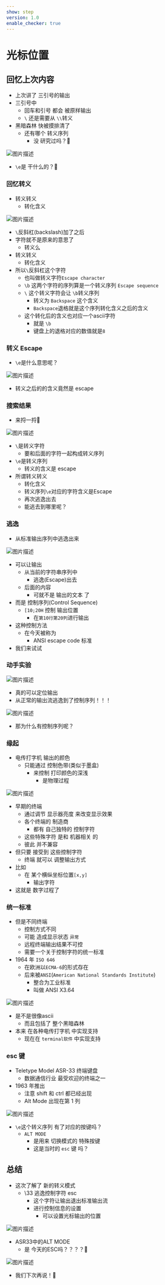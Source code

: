 ```yaml
---
show: step
version: 1.0
enable_checker: true
---
```


# 光标位置

## 回忆上次内容

- 上次讲了 三引号的输出
- 三引号中
	- 回车和引号 都会 被原样输出
	- `\` 还是需要从 `\\`转义
- 黑暗森林 快被摸排清了
	- 还有哪个 转义序列
		- 没 研究过吗？🤔

![图片描述](https://doc.shiyanlou.com/courses/uid1190679-20210224-1614173286539)

- `\e`是 干什么的？🤔

### 回忆转义

- 转义转义 
	- 转化含义

![图片描述](https://doc.shiyanlou.com/courses/uid1190679-20210224-1614157679393)

- `\`反斜杠(backslash)加了之后
- 字符就不是原来的意思了
	- 转义么
- 转义转义 
	- 转化含义
- 所以`\`反斜杠这个字符
	- 也叫做转义字符`Escape character`
	- `\b` 这两个字符的序列算是一个转义序列 `Escape sequence`
	- `\` 这个转义字符会让 `\b`转义序列 
		- 转义为 `Backspace` 这个含义
		- `Backspace`退格就是这个序列转化含义之后的含义
	- 这个转化后的含义也对应一个ascii字符
		- 就是 `\b`
		- 键盘上的<kbd>退格</kbd>对应的数值就是`8`

### 转义 Escape

- `\e`是什么意思呢？

![图片描述](https://doc.shiyanlou.com/courses/uid1190679-20210224-1614173286539)

- 转义之后的的含义竟然是 escape

### 搜索结果

- 来捋一捋🤔

![图片描述](https://doc.shiyanlou.com/courses/uid1190679-20210224-1614173286539)

- `\`是转义字符
	- 要和后面的字符一起构成转义序列
- `\e`是转义序列
	- 转义的含义是 escape
- 所谓转义转义 
	- 转化含义
	- 转义序列`\e`对应的字符含义是Escape
	- 再次逃逸出去
	- 能逃去到哪里呢？

###  逃逸

- 从标准输出序列中逃逸出来

![图片描述](https://doc.shiyanlou.com/courses/uid1190679-20210225-1614205272795)

- 可以让输出 
	- 从当前的字符串序列中 
		- 逃逸(Escape)出去
    - 后面的内容 
    	- 可就不是 输出的文本 了
- 而是 控制序列(Control Sequence)
  - `[10;20H` 控制 输出位置
	- 在`第10行第20列`进行输出
- 这种控制方法
	- 在今天被称为 
		- ANSI escape code 标准
- 我们来试试

### 动手实验

![图片描述](https://doc.shiyanlou.com/courses/uid1190679-20220414-1649943089931)

- 真的可以定位输出
- 从正常的输出流逃逸到了控制序列！！！

![图片描述](https://doc.shiyanlou.com/courses/uid1190679-20220414-1649943095718)

- 那为什么有控制序列呢？

### 缘起

- 电传打字机 输出的颜色
  - 只能通过 控制色带(类似于墨盒)
	  - 来控制 打印颜色的深浅
		- 是物理过程

![图片描述](https://doc.shiyanlou.com/courses/uid1190679-20230129-1674987840455)

- 早期的终端
  - 通过调节 显示器亮度 来改变显示效果
  - 各个终端的 制造商 
	- 都有 自己独特的 控制字符
  - 这些特殊字符 是和 机器相关 的
  - 彼此 并不兼容
- 但只要 接受到 这些控制字符
  - 终端 就可以 调整输出方式
- 比如
	- 在 某个横纵坐标位置`[x,y]`
		- 输出字符
- 这就是 数字过程了

### 统一标准

- 但是不同终端 
	- 控制方式不同
    - 可能 造成显示状态 `异常`
    - 远程终端输出结果不可控
    - 需要一个关于控制字符的统一标准
- 1964 年 `ISO 646`
  - 在欧洲以`ECMA-6`的形式存在
  - 后来被`ANSI`(`American National Standards Institute`)
	  - 整合为工业标准
	  - 叫做 ANSI X3.64

![图片描述](https://doc.shiyanlou.com/courses/uid1190679-20230129-1674988032913)

- 是不是很像ascii
	- 而且包括了 整个黑暗森林
- 本来 在各种电传打字机 中实现支持
	- 现在在 `terminal软件` 中实现支持

### esc 键

- Teletype Model ASR-33 终端键盘
  - 数据通信行业 最受欢迎的终端之一
- 1963 年推出
  - 注意 shift 和 ctrl 都已经出现
  - Alt Mode 出现在第 1 列

![图片描述](https://doc.shiyanlou.com/courses/uid1190679-20210225-1614263176102)


- `\e`这个转义序列 有了对应的按键吗？
	- `ALT MODE`
		- 是用来 切换模式的 特殊按键
		- 这是当时的 `esc` 键 吗？

## 总结

- 这次了解了 新的转义模式
	- \33 逃逸控制字符 esc
		- 这个字符让输出退出标准输出流
		- 进行控制信息的设置
			- 可以设置光标输出的位置

![图片描述](https://doc.shiyanlou.com/courses/uid1190679-20210225-1614215584015)

- ASR33中的ALT MODE 
	- 是 今天的ESC吗？？？？🤔

![图片描述](https://doc.shiyanlou.com/courses/uid1190679-20210225-1614263176102)

- 我们下次再说！👋
